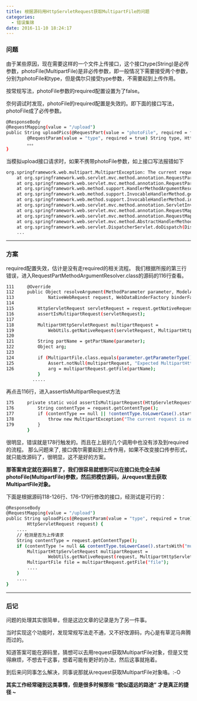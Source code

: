 ```yaml
---
title: 根据源码用HttpServletRequest获取MultipartFile的问题
categories:
  - 错误集锦
date: 2016-11-10 18:24:17
---
```


### 问题
由于某些原因，现在需要这样的一个文件上传接口，这个接口type(String)是必传参数，photoFile(MultipartFile)是非必传参数，即一般情况下需要接受两个参数，分别为photoFile和type，但是偶尔只接受type参数，不需要起到上传作用。

按常规写法，photoFile参数的required配置设置为了false。

奈何调试时发现，photoFile的required配置是失效的。即下面的接口写法，photoFile成了必传参数。

```bash
@ResponseBody
@RequestMapping(value = "/upload")
public String uploadPics(@RequestPart(value = "photoFile", required = false) MultipartFile photoFile,
		@RequestParam(value = "type", required = true) String type, HttpServletRequest request) throws Exception {
		。。。
}
```

<!-- more -->

当模拟upload接口请求时，如果不携带photoFile参数，如上接口写法报错如下
```bash
org.springframework.web.multipart.MultipartException: The current request is not a multipart request
	at org.springframework.web.servlet.mvc.method.annotation.RequestPartMethodArgumentResolver.assertIsMultipartRequest(RequestPartMethodArgumentResolver.java:178) ~[spring-webmvc-4.0.2.RELEASE.jar:4.0.2.RELEASE]
	at org.springframework.web.servlet.mvc.method.annotation.RequestPartMethodArgumentResolver.resolveArgument(RequestPartMethodArgumentResolver.java:116) ~[spring-webmvc-4.0.2.RELEASE.jar:4.0.2.RELEASE]
	at org.springframework.web.method.support.HandlerMethodArgumentResolverComposite.resolveArgument(HandlerMethodArgumentResolverComposite.java:79) ~[spring-web-4.0.2.RELEASE.jar:4.0.2.RELEASE]
	at org.springframework.web.method.support.InvocableHandlerMethod.getMethodArgumentValues(InvocableHandlerMethod.java:157) ~[spring-web-4.0.2.RELEASE.jar:4.0.2.RELEASE]
	at org.springframework.web.method.support.InvocableHandlerMethod.invokeForRequest(InvocableHandlerMethod.java:124) ~[spring-web-4.0.2.RELEASE.jar:4.0.2.RELEASE]
	at org.springframework.web.servlet.mvc.method.annotation.ServletInvocableHandlerMethod.invokeAndHandle(ServletInvocableHandlerMethod.java:104) ~[spring-webmvc-4.0.2.RELEASE.jar:4.0.2.RELEASE]
	at org.springframework.web.servlet.mvc.method.annotation.RequestMappingHandlerAdapter.invokeHandleMethod(RequestMappingHandlerAdapter.java:749) ~[spring-webmvc-4.0.2.RELEASE.jar:4.0.2.RELEASE]
	at org.springframework.web.servlet.mvc.method.annotation.RequestMappingHandlerAdapter.handleInternal(RequestMappingHandlerAdapter.java:690) ~[spring-webmvc-4.0.2.RELEASE.jar:4.0.2.RELEASE]
	at org.springframework.web.servlet.mvc.method.AbstractHandlerMethodAdapter.handle(AbstractHandlerMethodAdapter.java:83) ~[spring-webmvc-4.0.2.RELEASE.jar:4.0.2.RELEASE]
	at org.springframework.web.servlet.DispatcherServlet.doDispatch(DispatcherServlet.java:945) ~[spring-webmvc-4.0.2.RELEASE.jar:4.0.2.RELEASE]
	...
```

---

### 方案
required配置失效，估计是没有走required的相关流程。
我们根据所报的第三行错误，进入RequestPartMethodArgumentResolver.class的源码的116行查看。
```bash
111		@Override
112		public Object resolveArgument(MethodParameter parameter, ModelAndViewContainer mavContainer,
113				NativeWebRequest request, WebDataBinderFactory binderFactory) throws Exception {
114
115			HttpServletRequest servletRequest = request.getNativeRequest(HttpServletRequest.class);
116			assertIsMultipartRequest(servletRequest);
117
118			MultipartHttpServletRequest multipartRequest =
119				WebUtils.getNativeRequest(servletRequest, MultipartHttpServletRequest.class);
120
121			String partName = getPartName(parameter);
122			Object arg;
123
124			if (MultipartFile.class.equals(parameter.getParameterType())) {
125				Assert.notNull(multipartRequest, "Expected MultipartHttpServletRequest: is a MultipartResolver configured?");
126				arg = multipartRequest.getFile(partName);
			}
		  .....
```

再点击116行，进入assertIsMultipartRequest方法
```bash
175		private static void assertIsMultipartRequest(HttpServletRequest request) {
176			String contentType = request.getContentType();
177			if (contentType == null || !contentType.toLowerCase().startsWith("multipart/")) {
178				throw new MultipartException("The current request is not a multipart request");
179			}
		}
```

很明显，错误就是178行触发的。而且在上层的几个调用中也没有涉及到required的流程。
那么问题来了, 接口偶尔需要起到上传作用，如果不改变接口传参形式，就只能改源码了，很明显，这不是好的方案。

**那答案肯定就在源码里了，我们很容易就想到可以在接口处完全去掉photoFile(MultipartFile)参数，然后把模仿源码，从request里去获取MultipartFile对象。**

下面是根据源码118-126行、176-179行修改的接口，经测试是可行的：
```bash
@ResponseBody
@RequestMapping(value = "/upload")
public String uploadPics(@RequestParam(value = "type", required = true) String type,
		HttpServletRequest request) {
	....
	// 检测是否为上传请求
	String contentType = request.getContentType();
	if (contentType != null && contentType.toLowerCase().startsWith("multipart/")) {
		MultipartHttpServletRequest multipartRequest =
				WebUtils.getNativeRequest(request, MultipartHttpServletRequest.class);
		MultipartFile file = multipartRequest.getFile("file");   
		....
	}
	....
}
```
---

### 后记
问题的处理其实很简单，但是这边文章的记录是为了另一件事。

当时实现这个功能时，发现常规写法走不通，又不好改源码，内心是有草泥马奔腾而过的。

知道答案可能在源码里，猜想可以去用request获取MultipartFile对象，但是又觉得麻烦，不想去干这事，想着可能有更好的办法，然后这事就拖着。

到后来问同事怎么解决，同事说那就从request获取MultipartFile对象咯。:-O

**其实工作经常碰到这类事情，但是很多时候那些 “貌似遥远的路途” 才是真正的捷径 ~**

